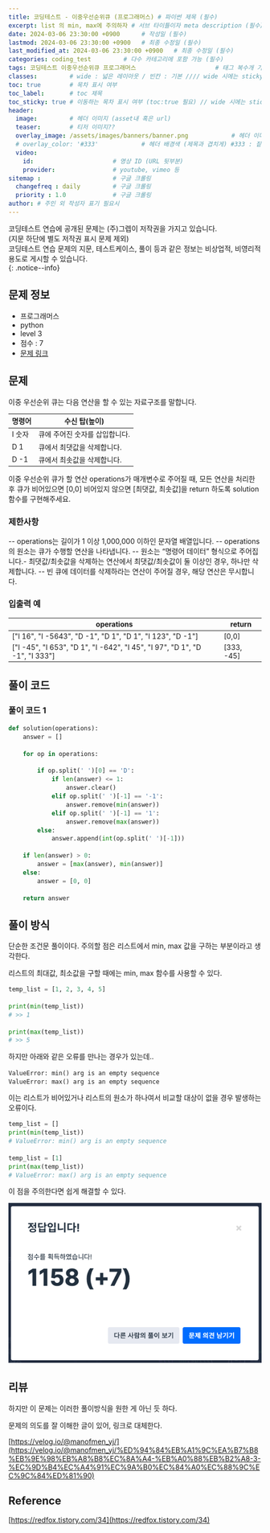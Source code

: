 ```yaml
---
title: 코딩테스트 - 이중우선순위큐 (프로그래머스) # 파이썬 제목 (필수)
excerpt: list 의 min, max에 주의하자 # 서브 타이틀이자 meta description (필수)
date: 2024-03-06 23:30:00 +0900      # 작성일 (필수)
lastmod: 2024-03-06 23:30:00 +0900   # 최종 수정일 (필수)
last_modified_at: 2024-03-06 23:30:00 +0900   # 최종 수정일 (필수)
categories: coding_test         # 다수 카테고리에 포함 가능 (필수)
tags: 코딩테스트 이중우선순위큐 프로그래머스                      # 태그 복수개 가능 (필수)
classes:         # wide : 넓은 레이아웃 / 빈칸 : 기본 //// wide 시에는 sticky toc 불가
toc: true        # 목차 표시 여부
toc_label:       # toc 제목
toc_sticky: true # 이동하는 목차 표시 여부 (toc:true 필요) // wide 시에는 sticky toc 불가
header: 
  image:         # 헤더 이미지 (asset내 혹은 url)
  teaser:        # 티저 이미지??
  overlay_image: /assets/images/banners/banner.png            # 헤더 이미지 (제목과 겹치게)
  # overlay_color: '#333'            # 헤더 배경색 (제목과 겹치게) #333 : 짙은 회색 (필수)
  video:
    id:                      # 영상 ID (URL 뒷부분)
    provider:                # youtube, vimeo 등
sitemap :                    # 구글 크롤링
  changefreq : daily         # 구글 크롤링
  priority : 1.0             # 구글 크롤링
author: # 주인 외 작성자 표기 필요시
---
```

<!--postNo: 20240306_001-->

코딩테스트 연습에 공개된 문제는 (주)그렙이 저작권을 가지고 있습니다.  
(지문 하단에 별도 저작권 표시 문제 제외)  
코딩테스트 연습 문제의 지문, 테스트케이스, 풀이 등과 같은 정보는 비상업적, 비영리적 용도로 게시할 수 있습니다.  
{: .notice--info}  

## 문제 정보  

- 프로그래머스  
- python  
- level 3  
- 점수 : 7  
- [문제 링크](https://school.programmers.co.kr/learn/courses/30/lessons/42628)    


## 문제  

이중 우선순위 큐는 다음 연산을 할 수 있는 자료구조를 말합니다.  

| 명령어  | 수신 탑(높이)          |
| ---- | ----------------- |
| I 숫자 | 큐에 주어진 숫자를 삽입합니다. |
| D 1  | 큐에서 최댓값을 삭제합니다.   |
| D -1 | 큐에서 최솟값을 삭제합니다.   |

이중 우선순위 큐가 할 연산 operations가 매개변수로 주어질 때, 모든 연산을 처리한 후 큐가 비어있으면 [0,0] 비어있지 않으면 [최댓값, 최솟값]을 return 하도록 solution 함수를 구현해주세요.  

### 제한사항

-- operations는 길이가 1 이상 1,000,000 이하인 문자열 배열입니다.
-- operations의 원소는 큐가 수행할 연산을 나타냅니다.
-- 원소는 “명령어 데이터” 형식으로 주어집니다.- 최댓값/최솟값을 삭제하는 연산에서 최댓값/최솟값이 둘 이상인 경우, 하나만 삭제합니다.
-- 빈 큐에 데이터를 삭제하라는 연산이 주어질 경우, 해당 연산은 무시합니다.

### 입출력 예

| operations                                                                  | return     |
| --------------------------------------------------------------------------- | ---------- |
| ["I 16", "I -5643", "D -1", "D 1", "D 1", "I 123", "D -1"]                  | [0,0]      |
| ["I -45", "I 653", "D 1", "I -642", "I 45", "I 97", "D 1", "D -1", "I 333"] | [333, -45] |

## 풀이 코드  

### 풀이 코드 1

```python
def solution(operations):
    answer = []
    
    for op in operations:
        
        if op.split(' ')[0] == 'D':
            if len(answer) <= 1:
                answer.clear()
            elif op.split(' ')[-1] == '-1':
                answer.remove(min(answer))
            elif op.split(' ')[-1] == '1':
                answer.remove(max(answer))
        else:        
            answer.append(int(op.split(' ')[-1]))
    
    if len(answer) > 0:
        answer = [max(answer), min(answer)]
    else:
        answer = [0, 0]
    
    return answer
```

## 풀이 방식  

단순한 조건문 풀이이다. 주의할 점은 리스트에서 min, max 값을 구하는 부분이라고 생각한다.  

리스트의 최대값, 최소값을 구할 때에는 min, max 함수를 사용할 수 있다.  

```python
temp_list = [1, 2, 3, 4, 5]

print(min(temp_list))
# >> 1

print(max(temp_list))
# >> 5
```

하지만 아래와 같은 오류를 만나는 경우가 있는데..  


`ValueError: min() arg is an empty sequence`  
`ValueError: max() arg is an empty sequence`  


이는 리스트가 비어있거나 리스트의 원소가 하나여서 비교할 대상이 없을 경우 발생하는 오류이다.

```python
temp_list = []
print(min(temp_list))
# ValueError: min() arg is an empty sequence

temp_list = [1]
print(max(temp_list))
# ValueError: max() arg is an empty sequence
```

이 점을 주의한다면 쉽게 해결할 수 있다.  

![](/assets/images/20240306_001_001.png)

## 리뷰  

하지만 이 문제는 이러한 풀이방식을 원한 게 아닌 듯 하다.  

문제의 의도를 잘 이해한 글이 있어, 링크로 대체한다.  

[https://velog.io/@manofmen_yj/](https://velog.io/@manofmen_yj/%ED%94%84%EB%A1%9C%EA%B7%B8%EB%9E%98%EB%A8%B8%EC%8A%A4-%EB%A0%88%EB%B2%A8-3-%EC%9D%B4%EC%A4%91%EC%9A%B0%EC%84%A0%EC%88%9C%EC%9C%84%ED%81%90)


## Reference  

[https://redfox.tistory.com/34](https://redfox.tistory.com/34)